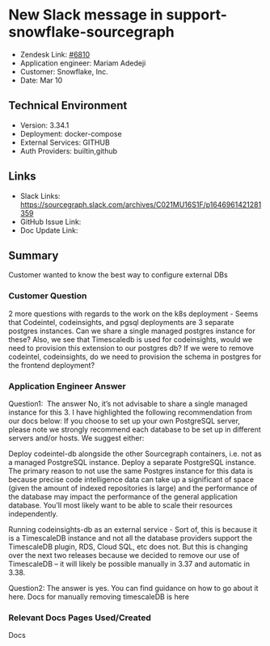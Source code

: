 
# New Slack message in support-snowflake-sourcegraph <!-- Ticket Title  Hint: include keywords to make it searchable -->

- Zendesk Link: [#6810](https://sourcegraph.zendesk.com/agent/tickets/6810)
- Application engineer: Mariam Adedeji
- Customer: Snowflake, Inc. <!-- Redact if this contains personally identifying information -->
- Date: Mar 10

<!-- Data populated from integration, speak to Ben Gordon or Michael Bali if not working -->
<!-- During Internal team trial, fill missing data manually (we are waiting for all data to sync) -->

## Technical Environment
- Version: 3.34.1​
- Deployment: docker-compose
- External Services: GITHUB
- Auth Providers: builtin,github


## Links
<!-- Data for application engineer manual entry -->
- Slack Links: https://sourcegraph.slack.com/archives/C021MU16S1F/p1646961421281359
- GitHub Issue Link:
- Doc Update Link:

## Summary
Customer wanted to know the best way to configure external DBs

### Customer Question
2 more questions with regards to the work on the k8s deployment -
Seems that Codeintel, codeinsights, and pgsql deployments are 3 separate postgres instances. Can we share a single managed postgres instance for these? Also, we see that Timescaledb is used for codeinsights, would we need to provision this extension to our postgres db?
If we were to remove codeintel, codeinsights, do we need to provision the schema in postgres for the frontend deployment?



### Application Engineer Answer
Question1:  The answer No, it’s not advisable to share a single managed instance for this 3. I have highlighted the following recommendation from our docs below:
If you choose to set up your own PostgreSQL server, please note we strongly recommend each database to be set up in different servers and/or hosts. We suggest either:

Deploy codeintel-db alongside the other Sourcegraph containers, i.e. not as a managed PostgreSQL instance.
Deploy a separate PostgreSQL instance. The primary reason to not use the same Postgres instance for this data is because precise code intelligence data can take up a significant of space (given the amount of indexed repositories is large) and the performance of the database may impact the performance of the general application database. You’ll most likely want to be able to scale their resources independently.
 

Running codeinsights-db as an external service - Sort of, this is because it is a TimescaleDB instance and not all the database providers support the TimescaleDB plugin, RDS, Cloud SQL, etc does not. But this is changing over the next two releases because we decided to remove our use of TimescaleDB – it will likely be possible manually in 3.37 and automatic in 3.38.

Question2: The answer is yes. You can find guidance on how to go about it here.
Docs for manually removing timescaleDB is here


### Relevant Docs Pages Used/Created
Docs
